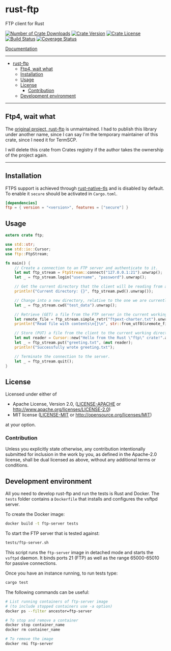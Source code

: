 # rust-ftp

FTP client for Rust

[![Number of Crate Downloads](https://img.shields.io/crates/d/ftp4.svg)](https://crates.io/crates/ftp4)
[![Crate Version](https://img.shields.io/crates/v/ftp4.svg)](https://crates.io/crates/ftp4)
[![Crate License](https://img.shields.io/crates/l/ftp4.svg)](https://crates.io/crates/ftp4)
[![Build Status](https://travis-ci.org/mattnenterprise/rust-ftp.svg)](https://travis-ci.org/mattnenterprise/rust-ftp)
[![Coverage Status](https://coveralls.io/repos/github/mattnenterprise/rust-ftp/badge.svg?branch=master)](https://coveralls.io/github/mattnenterprise/rust-ftp?branch=master)

[Documentation](https://docs.rs/ftp4/)

---

- [rust-ftp](#rust-ftp)
  - [Ftp4, wait what](#ftp4-wait-what)
  - [Installation](#installation)
  - [Usage](#usage)
  - [License](#license)
    - [Contribution](#contribution)
  - [Development environment](#development-environment)

---

## Ftp4, wait what

The [original project, rust-ftp](https://github.com/mattnenterprise/rust-ftp) is unmaintained. I had to publish this library under another name, since I can say I'm the temporary maintainer of this crate, since I need it for TermSCP.

I will delete this crate from Crates registry if the author takes the ownership of the project again.

---

## Installation

FTPS support is achieved through [rust-native-tls](https://github.com/sfackler/rust-native-tls) and is disabled by default. To enable it `secure` should be activated in `Cargo.toml`.

```toml
[dependencies]
ftp = { version = "<version>", features = ["secure"] }
```

## Usage

```rust
extern crate ftp;

use std::str;
use std::io::Cursor;
use ftp::FtpStream;

fn main() {
    // Create a connection to an FTP server and authenticate to it.
    let mut ftp_stream = FtpStream::connect("127.0.0.1:21").unwrap();
    let _ = ftp_stream.login("username", "password").unwrap();

    // Get the current directory that the client will be reading from and writing to.
    println!("Current directory: {}", ftp_stream.pwd().unwrap());

    // Change into a new directory, relative to the one we are currently in.
    let _ = ftp_stream.cwd("test_data").unwrap();

    // Retrieve (GET) a file from the FTP server in the current working directory.
    let remote_file = ftp_stream.simple_retr("ftpext-charter.txt").unwrap();
    println!("Read file with contents\n{}\n", str::from_utf8(&remote_file.into_inner()).unwrap());

    // Store (PUT) a file from the client to the current working directory of the server.
    let mut reader = Cursor::new("Hello from the Rust \"ftp\" crate!".as_bytes());
    let _ = ftp_stream.put("greeting.txt", &mut reader);
    println!("Successfully wrote greeting.txt");

    // Terminate the connection to the server.
    let _ = ftp_stream.quit();
}

```

## License

Licensed under either of

- Apache License, Version 2.0, ([LICENSE-APACHE](LICENSE-APACHE) or <http://www.apache.org/licenses/LICENSE-2.0>)
- MIT license ([LICENSE-MIT](LICENSE-MIT) or <http://opensource.org/licenses/MIT>)

at your option.

### Contribution

Unless you explicitly state otherwise, any contribution intentionally
submitted for inclusion in the work by you, as defined in the Apache-2.0
license, shall be dual licensed as above, without any additional terms or
conditions.

## Development environment

All you need to develop rust-ftp and run the tests is Rust and Docker.
The `tests` folder contains a `Dockerfile` that installs and configures
the vsftpd server.

To create the Docker image:

```bash
docker build -t ftp-server tests
```

To start the FTP server that is tested against:

```bash
tests/ftp-server.sh
```

This script runs the `ftp-server` image in detached mode and starts the `vsftpd` daemon. It binds ports 21 (FTP) as well as the range 65000-65010 for passive connections.

Once you have an instance running, to run tests type:

```bash
cargo test
```

The following commands can be useful:

```bash
# List running containers of ftp-server image
# (to include stopped containers use -a option)
docker ps --filter ancestor=ftp-server

# To stop and remove a container
docker stop container_name
docker rm container_name

# To remove the image
docker rmi ftp-server
```
